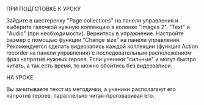 ПРИ ПОДГОТОВКЕ К УРОКУ

Зайдите в шестеренку "Page collections" на панели управления и выберите галочкой нужную коллекцию в колонке "Images 2", "Text" и "Audio" (при необходимости). Вернитесь в упражнение. Настройте размер с помощью функции "Change size" на панели управления. Рекомендуется сделать видеозапись каждой коллекции (функция Action recorder на панели управления) с последовательным расположением фраз напротив нужных героев. Если ученики "сильные" и могут быстро читать, а так есть время, то можно обойтись без видеозаписи.

НА УРОКЕ

Вы зачитываете текст из методички, а ученики располагают его напротив героев, параллельно читая-проговаривая его.

